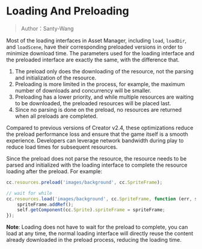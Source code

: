 # Loading And Preloading

> Author：Santy-Wang

Most of the loading interfaces in Asset Manager, including `load`, `loadDir`, and `loadScene`, have their corresponding preloaded versions in order to minimize download time. The parameters used for the loading interface and the preloaded interface are exactly the same, with the difference that.

1. The preload only does the downloading of the resource, not the parsing and initialization of the resource.
2. Preloading is more limited in the process, for example, the maximum number of downloads and concurrency will be smaller.
3. Preloading has a lower priority, and while multiple resources are waiting to be downloaded, the preloaded resources will be placed last.
4. Since no parsing is done on the preload, no resources are returned when all preloads are completed.

Compared to previous versions of Creator v2.4, these optimizations reduce the preload performance loss and ensure that the game itself is a smooth experience. Developers can leverage network bandwidth during play to reduce load times for subsequent resources.

Since the preload does not parse the resource, the resource needs to be parsed and initialized with the loading interface to complete the resource loading after the preload. For example:

```js
cc.resources.preload('images/background', cc.SpriteFrame);

// wait for while 
cc.resources.load('images/background', cc.SpriteFrame, function (err, spriteFrame) {
    spriteFrame.addRef();
    self.getComponent(cc.Sprite).spriteFrame = spriteFrame;
});
```

**Note**: Loading does not have to wait for the preload to complete, you can load at any time, the normal loading interface will directly reuse the content already downloaded in the preload process, reducing the loading time.